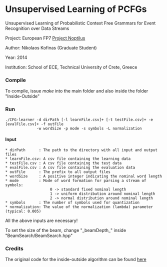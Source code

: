 # Unsupervised Learning of PCFGs

Unsupervised Learning of Probabilistic Context Free Grammars for Event Recognition over Data Streams

Project: European FP7 [Project Noptilus](http://www.noptilus-fp7.eu)

Author: Nikolaos Kofinas (Graduate Student)

Year: 2014

Institution: School of ECE, Technical University of Crete, Greece

### Compile

To compile, issue *make* into the main folder and also inside the folder "Inside-Outside"

### Run

```
./CFG-learner -d dirPath [-l learnFile.csv]+ [-t testFile.csv]+ -e [evalFile.csv]+ -f outFile 
              -w wordSize -p mode -s symbols -L normalization
```

#### Input

```
* dirPath      : The path to the directory with all input and output files
* learnFile.csv: A csv file containing the learning data
* testFile.csv : A csv file containing the test data
* evalFile.csv : A csv file containing the evaluation data
* outFile      : The prefix to all output files
* wordSize     : A positive integer indicating the nominal word length
* mode         : Mode of word formation for parsing a stream of symbols:
                    0 -> standard fixed nominal length
                    1 -> uniform distribution around nominal length
                    2 -> normal distribution around nominal length 
* symbols      : The number of symbols used for quantization
* normalization: The value of the normalization (lambda) parameter (typical: 0.005)
```

All the above inputs are necessary!

To set the size of the beam, change "\_beamDepth_" inside "BeamSearch/BeamSearch.hpp"

### Credits

The original code for the inside-outside algorithm can be found [here](http://web.mit.edu/course/6/6.863/python/nltk_contrib_backup/mit/six863/rr4/inside-outside/)
